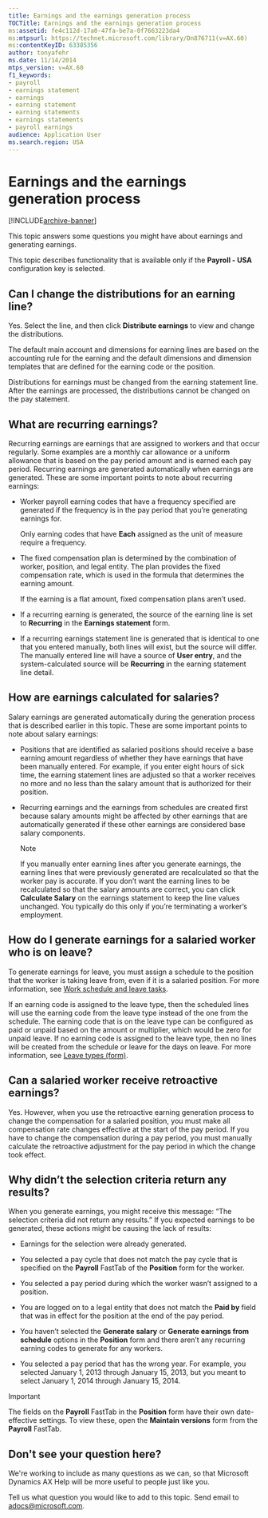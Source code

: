 ```yaml
---
title: Earnings and the earnings generation process
TOCTitle: Earnings and the earnings generation process
ms:assetid: fe4c112d-17a0-47fa-be7a-0f7663223da4
ms:mtpsurl: https://technet.microsoft.com/library/Dn876711(v=AX.60)
ms:contentKeyID: 63385356
author: tonyafehr
ms.date: 11/14/2014
mtps_version: v=AX.60
f1_keywords:
- payroll
- earnings statement
- earnings
- earning statement
- earning statements
- earnings statements
- payroll earnings
audience: Application User
ms.search.region: USA
---
```


# Earnings and the earnings generation process 


[!INCLUDE[archive-banner](includes/archive-banner.md)]


This topic answers some questions you might have about earnings and generating earnings.

This topic describes functionality that is available only if the **Payroll - USA** configuration key is selected.

## Can I change the distributions for an earning line?

Yes. Select the line, and then click **Distribute earnings** to view and change the distributions.

The default main account and dimensions for earning lines are based on the accounting rule for the earning and the default dimensions and dimension templates that are defined for the earning code or the position.

Distributions for earnings must be changed from the earning statement line. After the earnings are processed, the distributions cannot be changed on the pay statement.

## What are recurring earnings?

Recurring earnings are earnings that are assigned to workers and that occur regularly. Some examples are a monthly car allowance or a uniform allowance that is based on the pay period amount and is earned each pay period. Recurring earnings are generated automatically when earnings are generated. These are some important points to note about recurring earnings:

  - Worker payroll earning codes that have a frequency specified are generated if the frequency is in the pay period that you’re generating earnings for.
    
    Only earning codes that have **Each** assigned as the unit of measure require a frequency.

  - The fixed compensation plan is determined by the combination of worker, position, and legal entity. The plan provides the fixed compensation rate, which is used in the formula that determines the earning amount.
    
    If the earning is a flat amount, fixed compensation plans aren’t used.

  - If a recurring earning is generated, the source of the earning line is set to **Recurring** in the **Earnings statement** form.

  - If a recurring earnings statement line is generated that is identical to one that you entered manually, both lines will exist, but the source will differ. The manually entered line will have a source of **User entry**, and the system-calculated source will be **Recurring** in the earning statement line detail.

## How are earnings calculated for salaries?

Salary earnings are generated automatically during the generation process that is described earlier in this topic. These are some important points to note about salary earnings:

  - Positions that are identified as salaried positions should receive a base earning amount regardless of whether they have earnings that have been manually entered. For example, if you enter eight hours of sick time, the earning statement lines are adjusted so that a worker receives no more and no less than the salary amount that is authorized for their position.

  - Recurring earnings and the earnings from schedules are created first because salary amounts might be affected by other earnings that are automatically generated if these other earnings are considered base salary components.
    

    > [!NOTE]
    > <P>If you manually enter earning lines after you generate earnings, the earning lines that were previously generated are recalculated so that the worker pay is accurate. If you don’t want the earning lines to be recalculated so that the salary amounts are correct, you can click <STRONG>Calculate Salary</STRONG> on the earnings statement to keep the line values unchanged. You typically do this only if you’re terminating a worker’s employment.</P>



## How do I generate earnings for a salaried worker who is on leave?

To generate earnings for leave, you must assign a schedule to the position that the worker is taking leave from, even if it is a salaried position. For more information, see [Work schedule and leave tasks](work-schedule-and-leave-tasks.md).

If an earning code is assigned to the leave type, then the scheduled lines will use the earning code from the leave type instead of the one from the schedule. The earning code that is on the leave type can be configured as paid or unpaid based on the amount or multiplier, which would be zero for unpaid leave. If no earning code is assigned to the leave type, then no lines will be created from the schedule or leave for the days on leave. For more information, see [Leave types (form)](https://technet.microsoft.com/library/aa619619\(v=ax.60\)).

## Can a salaried worker receive retroactive earnings?

Yes. However, when you use the retroactive earning generation process to change the compensation for a salaried position, you must make all compensation rate changes effective at the start of the pay period. If you have to change the compensation during a pay period, you must manually calculate the retroactive adjustment for the pay period in which the change took effect.

## Why didn’t the selection criteria return any results?

When you generate earnings, you might receive this message: “The selection criteria did not return any results.” If you expected earnings to be generated, these actions might be causing the lack of results:

  - Earnings for the selection were already generated.

  - You selected a pay cycle that does not match the pay cycle that is specified on the **Payroll** FastTab of the **Position** form for the worker.

  - You selected a pay period during which the worker wasn’t assigned to a position.

  - You are logged on to a legal entity that does not match the **Paid by** field that was in effect for the position at the end of the pay period.

  - You haven’t selected the **Generate salary** or **Generate earnings from schedule** options in the **Position** form and there aren’t any recurring earning codes to generate for any workers.

  - You selected a pay period that has the wrong year. For example, you selected January 1, 2013 through January 15, 2013, but you meant to select January 1, 2014 through January 15, 2014.


> [!IMPORTANT]
> <P>The fields on the <STRONG>Payroll</STRONG> FastTab in the <STRONG>Position</STRONG> form have their own date-effective settings. To view these, open the <STRONG>Maintain versions</STRONG> form from the <STRONG>Payroll</STRONG> FastTab.</P>



## Don't see your question here?

We're working to include as many questions as we can, so that Microsoft Dynamics AX Help will be more useful to people just like you.

Tell us what question you would like to add to this topic. Send email to <adocs@microsoft.com>.

  



